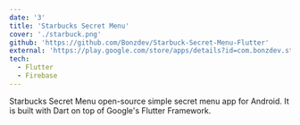 ```yaml
---
date: '3'
title: 'Starbucks Secret Menu'
cover: './starbuck.png'
github: 'https://github.com/Bonzdev/Starbuck-Secret-Menu-Flutter'
external: 'https://play.google.com/store/apps/details?id=com.bonzdev.starbucksecret'
tech:
  - Flutter
  - Firebase
---
```


Starbucks Secret Menu open-source simple secret menu app for Android. It is built with Dart on top of Google's Flutter Framework.

